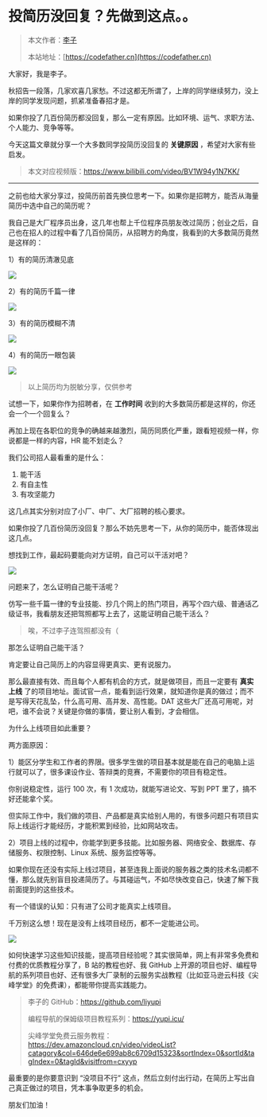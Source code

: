 # 投简历没回复？先做到这点。。

> 本文作者：[李子](https://yuyuanweb.feishu.cn/wiki/Abldw5WkjidySxkKxU2cQdAtnah)
>
> 本站地址：[https://codefather.cn](https://codefather.cn)

大家好，我是李子。

秋招告一段落，几家欢喜几家愁。不过这都无所谓了，上岸的同学继续努力，没上岸的同学发现问题，抓紧准备春招才是。

如果你投了几百份简历都没回复，那么一定有原因。比如环境、运气、求职方法、个人能力、竞争等等。

今天这篇文章就分享一个大多数同学投简历没回复的 **关键原因** ，希望对大家有些启发。

> 本文对应视频版：https://www.bilibili.com/video/BV1W94y1N7KK/



---



之前也给大家分享过，投简历前首先换位思考一下。如果你是招聘方，能否从海量简历中选中自己的简历呢？

我自己是大厂程序员出身，这几年也帮上千位程序员朋友改过简历；创业之后，自己也在招人的过程中看了几百份简历，从招聘方的角度，我看到的大多数简历竟然是这样的：

1）有的简历清澈见底

![](https://pic.yupi.icu/1/%E6%B8%85%E6%BE%88%E8%A7%81%E5%BA%95%E7%9A%84%E7%AE%80%E5%8E%86.png)

2）有的简历千篇一律

![](https://pic.yupi.icu/1/%E5%8D%83%E7%AF%87%E4%B8%80%E5%BE%8B%E7%9A%84%E7%AE%80%E5%8E%86.png)

3）有的简历模糊不清

![](https://pic.yupi.icu/1/%E6%A8%A1%E7%B3%8A%E4%B8%8D%E6%B8%85%E7%9A%84%E7%AE%80%E5%8E%862.png)

4）有的简历一眼包装

![](https://pic.yupi.icu/1/%E4%B8%80%E7%9C%BC%E5%8C%85%E8%A3%85.png)

> 以上简历均为脱敏分享，仅供参考



试想一下，如果你作为招聘者，在 **工作时间** 收到的大多数简历都是这样的，你还会一个一个回复么？

再加上现在各职位的竞争的确越来越激烈，简历同质化严重，跟看短视频一样，你说都是一样的内容，HR 能不划走么？

我们公司招人最看重的是什么：

1. 能干活
2. 有自主性
3. 有攻坚能力

这几点其实分别对应了小厂、中厂、大厂招聘的核心要求。

如果你投了几百份简历没回复？那么不妨先思考一下，从你的简历中，能否体现出这几点。

想找到工作，最起码要能向对方证明，自己可以干活对吧？

![](https://pic.yupi.icu/1/ff716ce99065d02558215714c20aa6d5.jpeg)

问题来了，怎么证明自己能干活呢？

仿写一些千篇一律的专业技能、抄几个网上的热门项目，再写个四六级、普通话乙级证书，我看朋友还把驾照都写上去了，这能证明自己能干活么？

> 唉，不过李子连驾照都没有（



那怎么证明自己能干活？

肯定要让自己简历上的内容显得更真实、更有说服力。

那么最直接有效、而且每个人都有机会的方式，就是做项目，而且一定要有 **真实上线** 了的项目地址。面试官一点，能看到运行效果，就知道你是真的做过；而不是写得天花乱坠，什么高可用、高并发、高性能。DAT 这些大厂还高可用呢，对吧，谁不会说？关键是你做的事情，要让别人看到，才会相信。

为什么上线项目如此重要？

两方面原因：

1）能区分学生和工作者的界限。很多学生做的项目基本就是能在自己的电脑上运行就可以了，很多课设作业、答辩类的竞赛，不需要你的项目有稳定性。

你别说稳定性，运行 100 次，有 1 次成功，就能写进论文、写到 PPT 里了，搞不好还能拿个奖。

但实际工作中，我们做的项目、产品都是真实给别人用的，有很多问题只有项目实际上线运行才能经历，才能积累到经验，比如网站攻击。



2）项目上线的过程中，你能学到更多技能。比如服务器、网络安全、数据库、存储服务、权限控制、Linux 系统、服务监控等等。

如果你现在还没有实际上线过项目，甚至连我上面说的服务器之类的技术名词都不懂，那么就先别盲目投递简历了。与其碰运气，不如尽快改变自己，快速了解下我前面提到的这些技术。

有一个错误的认知：只有进了公司才能真实上线项目。

千万别这么想！现在是没有上线项目经历，都不一定能进公司。

![](https://pic.yupi.icu/1/image-20231216162732834.png)

如何快速学习这些知识技能，提高项目经验呢？其实很简单，网上有非常多免费和付费的优质教程分享了，B 站的教程也好、我 GitHub 上开源的项目也好、编程导航的系列项目也好、还有很多大厂录制的云服务实战教程（比如亚马逊云科技《尖峰学堂》的免费课），都能带你提高实践能力。

> 李子的 GitHub：https://github.com/liyupi
>
> 编程导航的保姆级项目教程系列：https://yupi.icu/
>
> 尖峰学堂免费云服务教程：https://dev.amazoncloud.cn/video/videoList?catagory&col=646de6e699ab8c6709d15323&sortIndex=0&sortId&tagIndex=0&tagId&visitfrom=cxyyp



最重要的是你要意识到 “没项目不行” 这点，然后立刻付出行动，在简历上写出自己真正做过的项目，凭本事争取更多的机会。

朋友们加油！